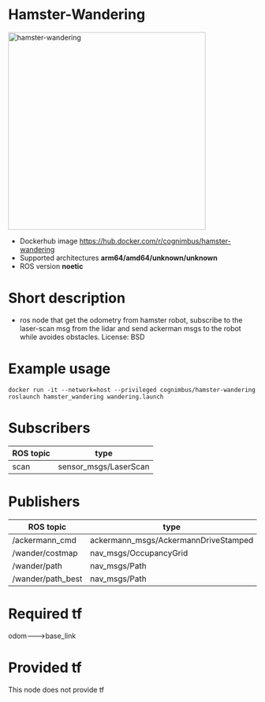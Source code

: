 # Hamster-Wandering

<img src="./hamster-wandering/nimbusc.png" alt="hamster-wandering" width="400"/>

* Dockerhub image https://hub.docker.com/r/cognimbus/hamster-wandering
* Supported architectures <b>arm64/amd64/unknown/unknown</b>
* ROS version <b>noetic
</b>

# Short description
* ros node that get the odometry from hamster robot, subscribe to the laser-scan msg from the lidar and send ackerman msgs to the robot while avoides obstacles.
License: BSD

# Example usage
```
docker run -it --network=host --privileged cognimbus/hamster-wandering roslaunch hamster_wandering wandering.launch
```

# Subscribers
ROS topic | type
--- | ---
scan | sensor_msgs/LaserScan


# Publishers
ROS topic | type
--- | ---
/ackermann_cmd | ackermann_msgs/AckermannDriveStamped
/wander/costmap | nav_msgs/OccupancyGrid
/wander/path | nav_msgs/Path
/wander/path_best | nav_msgs/Path


# Required tf
odom--->base_link


# Provided tf
This node does not provide tf


